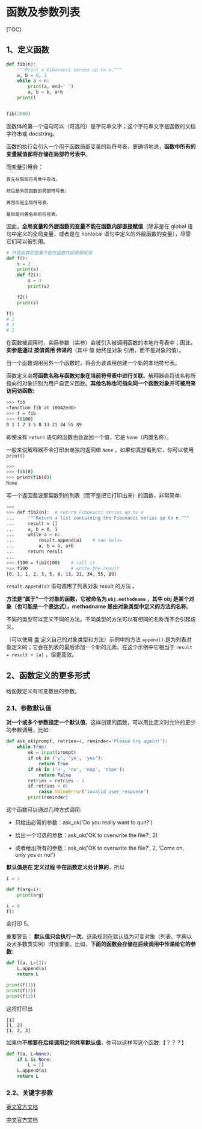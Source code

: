 # 函数及参数列表

[TOC]

## 1、定义函数

```python
def fib(n):   
    """Print a Fibonacci series up to n."""
    a, b = 0, 1
    while a < n:
        print(a, end=' ')
        a, b = b, a+b
    print()


fib(2000)
```

函数体的第一个语句可以（可选的）是字符串文字；这个字符串文字是函数的文档字符串或 docstring。

函数的执行会引入一个用于函数局部变量的新符号表，更确切地说，**函数中所有的变量赋值都将存储在局部符号表中**。

而变量引用会：

	首先在局部符号表中查找，

	然后是外层函数的局部符号表，

	再然后是全局符号表，

	最后是内置名称的符号表。

因此，**全局变量和外层函数的变量不能在函数内部直接赋值**（除非是在 global 语句中定义的全局变量，或者是在 nonlocal 语句中定义的外层函数的变量），尽管它们可以被引用。

```python
# 外层函数的变量不能在函数内部直接赋值
def f():
    s = 2
    print(s)
    def f2():
        s = 3
        print(s)

    f2()
    print(s)

f()
# 2
# 3
# 2
```

在函数被调用时，实际参数（实参）会被引入被调用函数的本地符号表中；因此，**实参是通过 按值调用 传递的**（其中 值 始终是对象 引用，而不是对象的值）。 

当一个函数调用另外一个函数时，将会为该调用创建一个新的本地符号表。

函数定义会**将函数名称与函数对象在当前符号表中进行关联**。解释器会将该名称所指向的对象识别为用户自定义函数。**其他名称也可指向同一个函数对象并可被用来访问访函数:**

```sh
>>> fib
<function fib at 10042ed0>
>>> f = fib
>>> f(100)
0 1 1 2 3 5 8 13 21 34 55 89
```

即使没有 `return` 语句的函数也会返回一个值，它是 `None`（内置名称）。

一般来说解释器不会打印出单独的返回值 `None` ，如果你真想看到它，你可以使用 `print()`

```sh
>>>
>>> fib(0)
>>> print(fib(0))
None
```

写一个返回斐波那契数列的列表（而不是把它打印出来）的函数，非常简单:

```sh
>>>
>>> def fib2(n):  # return Fibonacci series up to n
...     """Return a list containing the Fibonacci series up to n."""
...     result = []
...     a, b = 0, 1
...     while a < n:
...         result.append(a)    # see below
...         a, b = b, a+b
...     return result
...
>>> f100 = fib2(100)    # call it
>>> f100                # write the result
[0, 1, 1, 2, 3, 5, 8, 13, 21, 34, 55, 89]
```

`result.append(a)` 语句调用了列表对象 result 的方法 。

**方法是“属于”一个对象的函数，它被命名为 `obj.methodname` ，其中 obj 是某个对象（也可能是一个表达式），methodname 是由对象类型中定义的方法的名称**。

不同的类型可以定义不同的方法。不同类型的方法可以有相同的名称而不会引起歧义。

（可以使用 [类](https://docs.python.org/zh-cn/3.8/tutorial/classes.html#tut-classes) 定义自己的对象类型和方法）示例中的方法 `append()` 是为列表对象定义的；它会在列表的最后添加一个新的元素。在这个示例中它相当于 `result = result + [a]` ，但更高效。

## 2、函数定义的更多形式

给函数定义有可变数目的参数。

### 2.1、参数默认值

**对一个或多个参数指定一个默认值**。这样创建的函数，可以用比定义时允许的更少的参数调用，比如:

```python
def ask_ok(prompt, retries=4, reminder='Please try again!'):
    while True:
        ok = input(prompt)
        if ok in ('y', 'ye', 'yes'):
            return True
        if ok in ('n', 'no', 'nop', 'nope'):
            return False
        retries = retries - 1
        if retries < 0:
            raise ValueError('invalid user response')
        print(reminder)
```

这个函数可以通过几种方式调用:

- 只给出必需的参数：ask_ok('Do you really want to quit?')

- 给出一个可选的参数：ask_ok('OK to overwrite the file?', 2)

- 或者给出所有的参数：ask_ok('OK to overwrite the file?', 2, 'Come on, only yes or no!')

**默认值是在 定义过程 中在函数定义处计算的**，所以

```python
i = 5

def f(arg=i):
    print(arg)

i = 6
f()
```

会打印 5。

重要警告： **默认值只会执行一次**。这条规则在默认值为可变对象（列表、字典以及大多数类实例）时很重要。比如，**下面的函数会存储在后续调用中传递给它的参数**:

```python
def f(a, L=[]):
    L.append(a)
    return L

print(f(1))
print(f(2))
print(f(3))
```

这将打印出

	[1]
	[1, 2]
	[1, 2, 3]

如果你**不想要在后续调用之间共享默认值**，你可以这样写这个函数:【？？？】

```python
def f(a, L=None):
    if L is None:
        L = []
    L.append(a)
    return L
```

### 2.2、关键字参数





[英文官方文档](https://docs.python.org/3.8/tutorial/controlflow.html#defining-functions)

[中文官方文档](https://docs.python.org/zh-cn/3.8/tutorial/controlflow.html#defining-functions)